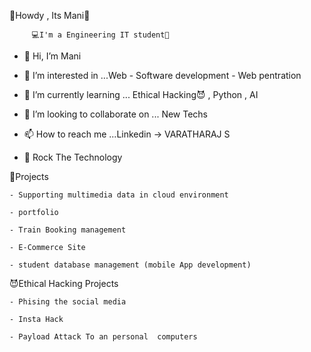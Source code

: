 🔗Howdy , Its Mani👋
   
         💻I'm a Engineering IT student🤠

- 👋 Hi, I’m Mani
 
- 👀 I’m interested in ...Web - Software development - Web pentration
 
- 🌱 I’m currently learning ... Ethical Hacking😈 , Python , AI
 
- 💞️ I’m looking to collaborate on ... New Techs

- 📫 How to reach me ...Linkedin -> VARATHARAJ S
 
- 🤙 Rock The Technology

🔗Projects

    - Supporting multimedia data in cloud environment
 
    - portfolio
 
    - Train Booking management
 
    - E-Commerce Site
 
    - student database management (mobile App development)
 
 😈Ethical Hacking Projects
 
    - Phising the social media
  
    - Insta Hack
   
    - Payload Attack To an personal  computers
  
 
<!---
Tech-rockerr/Tech-rockerr is a ✨ special ✨ repository because its `README.md` (this file) appears on your GitHub profile.
You can click the Preview link to take a look at your changes.
--->
